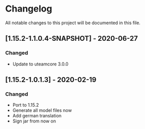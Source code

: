 # Changelog
All notable changes to this project will be documented in this file.

## [1.15.2-1.1.0.4-SNAPSHOT] - 2020-06-27
### Changed
 - Update to uteamcore 3.0.0

## [1.15.2-1.0.1.3] - 2020-02-19
### Changed
 - Port to 1.15.2
 - Generate all model files now
 - Add german translation
 - Sign jar from now on